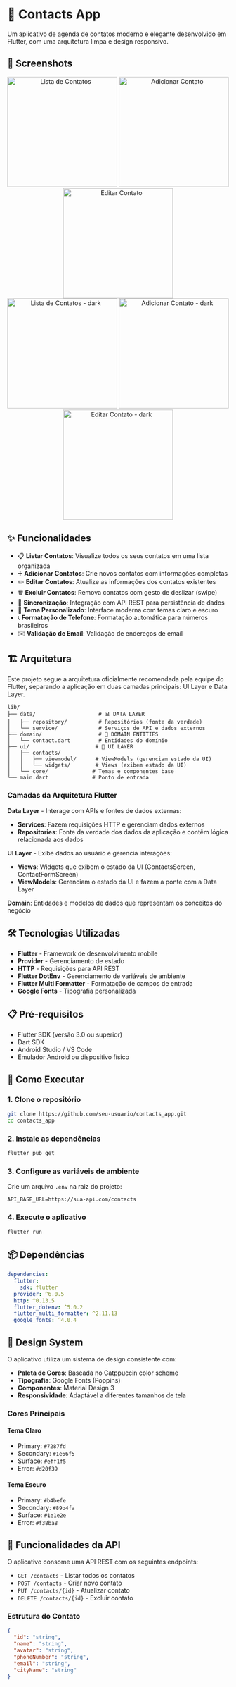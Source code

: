 # 📱 Contacts App

Um aplicativo de agenda de contatos moderno e elegante desenvolvido em Flutter, com uma arquitetura limpa e design responsivo.

## 📸 Screenshots

<div align="center">
  <img src="screenshots/1.png" alt="Lista de Contatos" width="250"/>
  <img src="screenshots/2.png" alt="Adicionar Contato" width="250"/>
  <img src="screenshots/3.png" alt="Editar Contato" width="250"/>
</div>

<div align="center">
   <img src="screenshots/4.png" alt="Lista de Contatos - dark" width="250"/>
  <img src="screenshots/5.png" alt="Adicionar Contato - dark" width="250"/>
  <img src="screenshots/6.png" alt="Editar Contato - dark" width="250"/>
</div>


## ✨ Funcionalidades

- 📋 **Listar Contatos**: Visualize todos os seus contatos em uma lista organizada
- ➕ **Adicionar Contatos**: Crie novos contatos com informações completas
- ✏️ **Editar Contatos**: Atualize as informações dos contatos existentes
- 🗑️ **Excluir Contatos**: Remova contatos com gesto de deslizar (swipe)
- 🔄 **Sincronização**: Integração com API REST para persistência de dados
- 🎨 **Tema Personalizado**: Interface moderna com temas claro e escuro
- 📞 **Formatação de Telefone**: Formatação automática para números brasileiros
- ✉️ **Validação de Email**: Validação de endereços de email

## 🏗️ Arquitetura

Este projeto segue a arquitetura oficialmente recomendada pela equipe do Flutter, separando a aplicação em duas camadas principais: UI Layer e Data Layer.

```
lib/
├── data/                    # 📊 DATA LAYER
│   ├── repository/          # Repositórios (fonte da verdade)  
│   └── service/             # Serviços de API e dados externos
├── domain/                  # 🎯 DOMAIN ENTITIES
│   └── contact.dart         # Entidades do domínio
├── ui/                     # 🎨 UI LAYER
│   ├── contacts/
│   │   ├── viewmodel/      # ViewModels (gerenciam estado da UI)
│   │   └── widgets/        # Views (exibem estado da UI)
│   └── core/              # Temas e componentes base
└── main.dart              # Ponto de entrada
```

### Camadas da Arquitetura Flutter

**Data Layer** - Interage com APIs e fontes de dados externas:
- **Services**: Fazem requisições HTTP e gerenciam dados externos
- **Repositories**: Fonte da verdade dos dados da aplicação e contêm lógica relacionada aos dados

**UI Layer** - Exibe dados ao usuário e gerencia interações:
- **Views**: Widgets que exibem o estado da UI (ContactsScreen, ContactFormScreen)
- **ViewModels**: Gerenciam o estado da UI e fazem a ponte com a Data Layer

**Domain**: Entidades e modelos de dados que representam os conceitos do negócio

## 🛠️ Tecnologias Utilizadas

- **Flutter** - Framework de desenvolvimento mobile
- **Provider** - Gerenciamento de estado
- **HTTP** - Requisições para API REST
- **Flutter DotEnv** - Gerenciamento de variáveis de ambiente
- **Flutter Multi Formatter** - Formatação de campos de entrada
- **Google Fonts** - Tipografia personalizada

## 📋 Pré-requisitos

- Flutter SDK (versão 3.0 ou superior)
- Dart SDK
- Android Studio / VS Code
- Emulador Android ou dispositivo físico

## 🚀 Como Executar

### 1. Clone o repositório
```bash
git clone https://github.com/seu-usuario/contacts_app.git
cd contacts_app
```

### 2. Instale as dependências
```bash
flutter pub get
```

### 3. Configure as variáveis de ambiente
Crie um arquivo `.env` na raiz do projeto:
```env
API_BASE_URL=https://sua-api.com/contacts
```

### 4. Execute o aplicativo
```bash
flutter run
```

## 📦 Dependências

```yaml
dependencies:
  flutter:
    sdk: flutter
  provider: ^6.0.5
  http: ^0.13.5
  flutter_dotenv: ^5.0.2
  flutter_multi_formatter: ^2.11.13
  google_fonts: ^4.0.4
```

## 🎨 Design System

O aplicativo utiliza um sistema de design consistente com:

- **Paleta de Cores**: Baseada no Catppuccin color scheme
- **Tipografia**: Google Fonts (Poppins)
- **Componentes**: Material Design 3
- **Responsividade**: Adaptável a diferentes tamanhos de tela

### Cores Principais

#### Tema Claro
- Primary: `#7287fd`
- Secondary: `#1e66f5`
- Surface: `#eff1f5`
- Error: `#d20f39`

#### Tema Escuro
- Primary: `#b4befe`
- Secondary: `#89b4fa`
- Surface: `#1e1e2e`
- Error: `#f38ba8`

## 🔄 Funcionalidades da API

O aplicativo consome uma API REST com os seguintes endpoints:

- `GET /contacts` - Listar todos os contatos
- `POST /contacts` - Criar novo contato
- `PUT /contacts/{id}` - Atualizar contato
- `DELETE /contacts/{id}` - Excluir contato

### Estrutura do Contato

```json
{
  "id": "string",
  "name": "string",
  "avatar": "string",
  "phoneNumber": "string",
  "email": "string",
  "cityName": "string"
}
```






